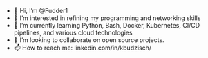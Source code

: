 - 👋 Hi, I’m @Fudder1
- 👀 I’m interested in refining my programming and networking skills
- 🌱 I’m currently learning Python, Bash, Docker, Kubernetes, CI/CD pipelines, and various cloud technologies
- 💞️ I’m looking to collaborate on open source projects.
- 📫 How to reach me: linkedin.com/in/kbudzisch/

<!---
Fudder1/Fudder1 is a ✨ special ✨ repository because its `README.md` (this file) appears on your GitHub profile.
You can click the Preview link to take a look at your changes.
--->
